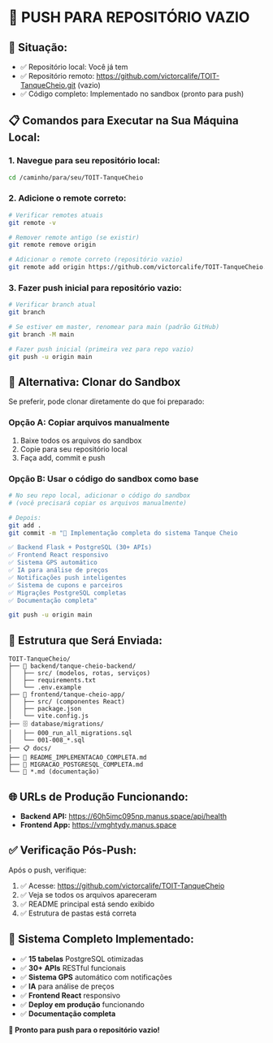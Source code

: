 # 🚀 PUSH PARA REPOSITÓRIO VAZIO

## 🎯 **Situação:**
- ✅ Repositório local: Você já tem
- ✅ Repositório remoto: https://github.com/victorcalife/TOIT-TanqueCheio.git (vazio)
- ✅ Código completo: Implementado no sandbox (pronto para push)

## 📋 **Comandos para Executar na Sua Máquina Local:**

### **1. Navegue para seu repositório local:**
```bash
cd /caminho/para/seu/TOIT-TanqueCheio
```

### **2. Adicione o remote correto:**
```bash
# Verificar remotes atuais
git remote -v

# Remover remote antigo (se existir)
git remote remove origin

# Adicionar o remote correto (repositório vazio)
git remote add origin https://github.com/victorcalife/TOIT-TanqueCheio.git
```

### **3. Fazer push inicial para repositório vazio:**
```bash
# Verificar branch atual
git branch

# Se estiver em master, renomear para main (padrão GitHub)
git branch -M main

# Fazer push inicial (primeira vez para repo vazio)
git push -u origin main
```

## 🔄 **Alternativa: Clonar do Sandbox**

Se preferir, pode clonar diretamente do que foi preparado:

### **Opção A: Copiar arquivos manualmente**
1. Baixe todos os arquivos do sandbox
2. Copie para seu repositório local
3. Faça add, commit e push

### **Opção B: Usar o código do sandbox como base**
```bash
# No seu repo local, adicionar o código do sandbox
# (você precisará copiar os arquivos manualmente)

# Depois:
git add .
git commit -m "🚀 Implementação completa do sistema Tanque Cheio

✅ Backend Flask + PostgreSQL (30+ APIs)
✅ Frontend React responsivo  
✅ Sistema GPS automático
✅ IA para análise de preços
✅ Notificações push inteligentes
✅ Sistema de cupons e parceiros
✅ Migrações PostgreSQL completas
✅ Documentação completa"

git push -u origin main
```

## 📁 **Estrutura que Será Enviada:**

```
TOIT-TanqueCheio/
├── 🔧 backend/tanque-cheio-backend/
│   ├── src/ (modelos, rotas, serviços)
│   ├── requirements.txt
│   └── .env.example
├── 📱 frontend/tanque-cheio-app/
│   ├── src/ (componentes React)
│   ├── package.json
│   └── vite.config.js
├── 🗄️ database/migrations/
│   ├── 000_run_all_migrations.sql
│   └── 001-008_*.sql
├── 📋 docs/
├── 📝 README_IMPLEMENTACAO_COMPLETA.md
├── 📝 MIGRACAO_POSTGRESQL_COMPLETA.md
└── 📝 *.md (documentação)
```

## 🌐 **URLs de Produção Funcionando:**
- **Backend API:** https://60h5imc095np.manus.space/api/health
- **Frontend App:** https://vmghtydy.manus.space

## ✅ **Verificação Pós-Push:**

Após o push, verifique:
1. ✅ Acesse: https://github.com/victorcalife/TOIT-TanqueCheio
2. ✅ Veja se todos os arquivos apareceram
3. ✅ README principal está sendo exibido
4. ✅ Estrutura de pastas está correta

## 🎉 **Sistema Completo Implementado:**

- ✅ **15 tabelas** PostgreSQL otimizadas
- ✅ **30+ APIs** RESTful funcionais
- ✅ **Sistema GPS** automático com notificações
- ✅ **IA** para análise de preços
- ✅ **Frontend React** responsivo
- ✅ **Deploy em produção** funcionando
- ✅ **Documentação completa**

**🚀 Pronto para push para o repositório vazio!**

